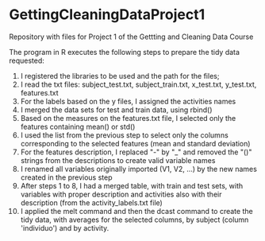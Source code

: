 GettingCleaningDataProject1
===========================

Repository with files for Project 1 of the Gettting and Cleaning Data Course

The program in R executes the following steps to prepare the tidy data requested:

  1. I registered the libraries to be used and the path for the files;
  2. I read the txt files: subject_test.txt, subject_train.txt, x_test.txt, y_test.txt, features.txt
  3. For the labels based on the y files, I assigned the activities names
  4. I merged the data sets for test and train data, using rbind()
  5. Based on the measures on the features.txt file, I selected only the features containing mean() or std()
  6. I used the list from the previous step to select only the columns corresponding to the selected features (mean and standard deviation)
  7. For the features description, I replaced "-" by "_" and removed the "()" strings from the descriptions to create valid variable names
  8. I renamed all variables originally imported (V1, V2, ...) by the new names created in the previous step
  9. After steps 1 to 8, I had a merged table, with train and test sets, with variables with proper description and activities also with their description (from the activity_labels.txt file)
  10. I applied the melt command and then the dcast command to create the tidy data, with averages for the selected columns, by subject (column 'individuo') and by activity. 
